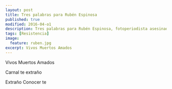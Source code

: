 ```yaml
---
layout: post
title: Tres palabras para Rubén Espinosa
published: true
modified: 2016-04-o1
description: Tres palabras para Rubén Espinosa, fotoperiodista asesinado en Veracruz
tags: [Resistencia]
image:
  feature: ruben.jpg
excerpt: Vivos Muertos Amados
---
```

Vivos Muertos Amados

Carnal te extraño

Extraño Conocer te
